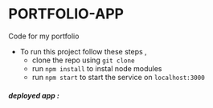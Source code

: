 # PORTFOLIO-APP 

Code for my portfolio
- To run this project follow these steps , 
  - clone the repo using `git clone`
  - run `npm install` to instal node modules
  - run `npm start` to start the service on `localhost:3000`
    
##### deployed app : 
